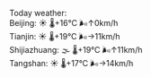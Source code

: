 Today weather:  
Beijing: ☀️ 🌡️+16°C 🌬️↑0km/h  
Tianjin: ☀️ 🌡️+19°C 🌬️→11km/h  
Shijiazhuang: 🌫  🌡️+19°C 🌬️↑11km/h  
Tangshan: ☀️ 🌡️+17°C 🌬️→14km/h  
